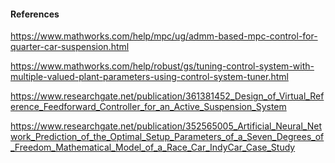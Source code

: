 
#### References

https://www.mathworks.com/help/mpc/ug/admm-based-mpc-control-for-quarter-car-suspension.html

https://www.mathworks.com/help/robust/gs/tuning-control-system-with-multiple-valued-plant-parameters-using-control-system-tuner.html

https://www.researchgate.net/publication/361381452_Design_of_Virtual_Reference_Feedforward_Controller_for_an_Active_Suspension_System

https://www.researchgate.net/publication/352565005_Artificial_Neural_Network_Prediction_of_the_Optimal_Setup_Parameters_of_a_Seven_Degrees_of_Freedom_Mathematical_Model_of_a_Race_Car_IndyCar_Case_Study
